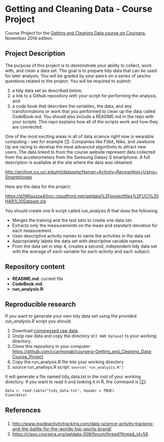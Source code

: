 Getting and Cleaning Data - Course Project
=================================================

Course Project for the [Getting and Cleaning Data course on Coursera](https://www.coursera.org/course/getdata), November 2014 edition.

## Project Description

The purpose of this project is to demonstrate your ability to collect, work with, and clean a data set. The goal is to prepare tidy data that can be used for later analysis. You will be graded by your peers on a series of yes/no questions related to the project. You will be required to submit:

1. a tidy data set as described below, 
2. a link to a Github repository with your script for performing the analysis, and 
3. a code book that describes the variables, the data, and any transformations or work that you performed to  clean up the data called CodeBook.md. You should also include a README.md in the repo with your scripts. This repo explains how all of the scripts work and how they are connected.  

One of the most exciting areas in all of data science right now is wearable computing - see for example [[1](#references)]. Companies like Fitbit, Nike, and Jawbone Up are racing to develop the most advanced algorithms to attract new users. The data linked to from the course website represent data collected from the accelerometers from the Samsung Galaxy S smartphone. A full description is available at the site where the data was obtained: 

http://archive.ics.uci.edu/ml/datasets/Human+Activity+Recognition+Using+Smartphones 

Here are the data for the project: 

https://d396qusza40orc.cloudfront.net/getdata%2Fprojectfiles%2FUCI%20HAR%20Dataset.zip 

You should create one R script called run_analysis.R that does the following. 

* Merges the training and the test sets to create one data set.
* Extracts only the measurements on the mean and standard deviation for each measurement. 
* Uses descriptive activity names to name the activities in the data set
* Appropriately labels the data set with descriptive variable names. 
* From the data set in step 4, creates a second, independent tidy data set with the average of each variable for each activity and each subject.

## Repository content

* __README.md__: current file
* __CodeBook.md__: 
* __run_analysis.R__: 

## Reproducible research

If you want to generate your own tidy data set using the provided _run_analysis.R_ script you should:

1. Download [compressed raw data](https://d396qusza40orc.cloudfront.net/getdata%2Fprojectfiles%2FUCI%20HAR%20Dataset.zip).
2. Unzip raw data and copy the directory `UCI HAR Dataset` to your working directory.
3. Clone this repository in your computer: https://github.com/ccarmonab/coursera-Getting_and_Cleaning_Data-Course_Project
4. Copy the run_analysis.R file into your working directory
4. source run_analisys.R script: `source('run_analysis.R')`

It will generate a file named tidy_data.txt in the root of your working directory. If you want to read it and looking it in R, the command is [[2](#references)]: 

```{r}
data <- read.table("tidi_data.txt", header = TRUE) 
View(data)

```

References
----------

### <a name="references"></a>
1. http://www.insideactivitytracking.com/data-science-activity-tracking-and-the-battle-for-the-worlds-top-sports-brand/
2. https://class.coursera.org/getdata-009/forum/thread?thread_id=58